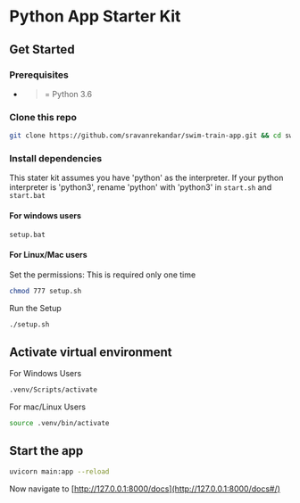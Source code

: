 # Python App Starter Kit

## Get Started

### Prerequisites

- >= Python 3.6

### Clone this repo

```bash
git clone https://github.com/sravanrekandar/swim-train-app.git && cd swim-train-app
```

### Install dependencies

This stater kit assumes you have 'python' as the interpreter.
If your python interpreter is 'python3', rename 'python' with 'python3' in ```start.sh``` and ```start.bat```

#### For windows users

```bash
setup.bat
```

#### For Linux/Mac users

Set the permissions: This is required only one time

```bash
chmod 777 setup.sh
```

Run the Setup

```bash
./setup.sh
```

## Activate virtual environment

For Windows Users

```bat
.venv/Scripts/activate
```

For mac/Linux Users

```bash
source .venv/bin/activate
```

## Start the app

```bash
uvicorn main:app --reload
```

Now navigate to [http://127.0.0.1:8000/docs](http://127.0.0.1:8000/docs#/)
